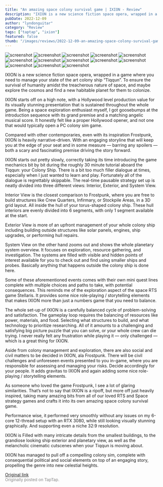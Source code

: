 ```yaml
---
title: "An amazing space colony survival game | IXION - Review"
description: "IXION is a new science fiction space opera, wrapped in a game where you need to manage your state of the art colony ship “Tiqqun”. To ensure the survival of humanity amidst the treacherous nature of space, and maybe explore the cosmos and find a new habitable planet for them to colonize."
pubDate: 2022-12-09
author: "lyndonguitar"
category: "Review"
tags: ["taptap", "ixion"]
featured: false
thumb: "/images/reviews/2022-12-09-an-amazing-space-colony-survival-game--ixion---review-0.avif"
---
```


<div class="gallery">
  <img src="/images/reviews/2022-12-09-an-amazing-space-colony-survival-game--ixion---review-0.avif" alt="screenshot" />
  <img src="/images/reviews/2022-12-09-an-amazing-space-colony-survival-game--ixion---review-1.avif" alt="screenshot" />
  <img src="/images/reviews/2022-12-09-an-amazing-space-colony-survival-game--ixion---review-2.avif" alt="screenshot" />
  <img src="/images/reviews/2022-12-09-an-amazing-space-colony-survival-game--ixion---review-3.avif" alt="screenshot" />
  <img src="/images/reviews/2022-12-09-an-amazing-space-colony-survival-game--ixion---review-4.avif" alt="screenshot" />
  <img src="/images/reviews/2022-12-09-an-amazing-space-colony-survival-game--ixion---review-5.avif" alt="screenshot" />
  <img src="/images/reviews/2022-12-09-an-amazing-space-colony-survival-game--ixion---review-6.avif" alt="screenshot" />
  <img src="/images/reviews/2022-12-09-an-amazing-space-colony-survival-game--ixion---review-7.avif" alt="screenshot" />
  <img src="/images/reviews/2022-12-09-an-amazing-space-colony-survival-game--ixion---review-8.avif" alt="screenshot" />
  <img src="/images/reviews/2022-12-09-an-amazing-space-colony-survival-game--ixion---review-9.avif" alt="screenshot" />
  <img src="/images/reviews/2022-12-09-an-amazing-space-colony-survival-game--ixion---review-10.avif" alt="screenshot" />
  <img src="/images/reviews/2022-12-09-an-amazing-space-colony-survival-game--ixion---review-11.avif" alt="screenshot" />
  <img src="/images/reviews/2022-12-09-an-amazing-space-colony-survival-game--ixion---review-12.avif" alt="screenshot" />
</div>

IXION is a new science fiction space opera, wrapped in a game where you need to manage your state of the art colony ship “Tiqqun”. To ensure the survival of humanity amidst the treacherous nature of space, and maybe explore the cosmos and find a new habitable planet for them to colonize.

IXION starts off on a high note, with a Hollywood level production value for its visually stunning presentation that is sustained throughout the whole game. Being a space exploration enthusiast myself, I got goosebumps at the introduction sequence with its grand premise and a matching angelic musical score. It honestly felt like a proper Hollywood opener, and not one that would typically open a PC colony sim game.

Compared with other contemporaries, even with its inspiration Frostpunk, IXION is heavily narrative-driven. With an engaging storyline that will keep you at the edge of your seat and in some measure — barring any spoilers — both a scary and fascinating premise driving the story forward.

IXION starts out pretty slowly, correctly taking its time introducing the game mechanics bit by bit during the roughly 30 minute tutorial aboard the Tiqqun: your Colony Ship. There is a bit too much filler dialogue at times, especially when I just wanted to learn and play. Fortunately all of the dialogue is regrettably skippable. The real-time pausable strategy set up is neatly divided into three different views: Interior, Exterior, and System View.

Interior View is the closest comparison to Frostpunk, where you are free to build structures like Crew Quarters, Infirmary, or Stockpile Areas, in a 3D grid layout. All inside the hull of your torus-shaped colony ship. These hull interiors are evenly divided into 6 segments, with only 1 segment available at the start.

Exterior View is more of an upfront management of your whole colony ship including building outside structures like solar panels, engines, ship upgrades, or performing hull repairs.

System View on the other hand zooms out and shows the whole planetary system overview. It focuses on exploration, resource gathering, and investigation. The systems are filled with visible and hidden points of interest available for you to check out and find using smaller ships and probes. Basically anything that happens outside the colony ship is done here.

Some of these aforementioned events comes with their own mini quest lines complete with multiple choices and paths to take, with potential consequences. This reminds me of the exploration aspect of the space RTS game Stellaris. It provides some nice role-playing / storytelling elements that makes IXION more than just a numbers game that you need to balance.

The whole set-up of IXION is a carefully balanced cycle of problem-solving and satisfaction. The gameplay loop requires the balancing of resources like power, materials, and food. Selecting what structures to build, and what technology to prioritize researching. All of it amounts to a challenging and satisfying big picture puzzle that you can solve, or your whole crew can die trying. I never really felt any frustration while playing it — only challenged — which is a great thing for IXION.

Aside from colony management and exploration, there are also social and civil matters to be decided in IXION, ala Frostpunk. There will be civil challenges and unforeseen events presented to you in-game, where you are responsible for assessing and managing your risks. Decide accordingly for your people. It adds gravitas to IXION and again adding some nice role-playing / storytelling elements.

As someone who loved the game Frostpunk, I see a lot of glaring similarities. That’s not to say that IXION is a ripoff, but more off just heavily inspired, taking many amazing bits from all of our loved RTS and Space strategy games and crafts it into its own amazing space colony survival game.

Performance wise, it performed very smoothly without any issues on my 6-core 12-thread setup with an RTX 3080, while still looking visually stunning graphically. And supporting even a niche 32:9 resolution.

IXION is Filled with many intricate details from the smallest buildings, to the grandiose looking ship exterior and planetary view, as well as the melancholic cinematic cutscenes when your Tiqqun is moving about.

IXION has managed to pull off a compelling colony sim, complete with consequential political and social elements on top of an engaging story, propelling the genre into new celestial heights.

[Original link](https://www.taptap.io/post/3641421)<br><span style="font-size: 0.95em; color: #888;">Originally posted on TapTap.</span>
